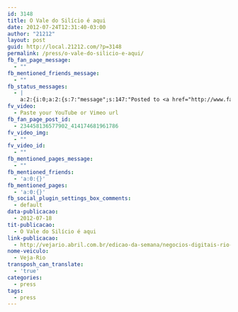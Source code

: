 ```yaml
---
id: 3148
title: O Vale do Silício é aqui
date: 2012-07-24T12:31:40-03:00
author: "21212"
layout: post
guid: http://local.21212.com/?p=3148
permalink: /press/o-vale-do-silicio-e-aqui/
fb_fan_page_message:
  - ""
fb_mentioned_friends_message:
  - ""
fb_status_messages:
  - |
    a:2:{i:0;a:2:{s:7:"message";s:147:"Posted to <a href="http://www.facebook.com/234458136577902/posts/414174681961786" target="_blank">21212 Digital Accelerator's Facebook Timeline</a>";s:5:"error";s:0:"";}i:1;a:2:{s:7:"message";s:322:"Failed posting to your Facebook Timeline. Error: {"message":"Object at URL 'http://local.21212.com/press/o-vale-do-silicio-e-aqui/' of type 'article' is invalid because it specifies multiple 'og:url' values: http://local.21212.com/press/o-vale-do-silicio-e-aqui/, http://local.21212.com/press/o-vale-do-silicio-e-aqui/.","type":"Exception"}";s:5:"error";s:1:"1";}}
fv_video:
  - Paste your YouTube or Vimeo url
fb_fan_page_post_id:
  - 234458136577902_414174681961786
fv_video_img:
  - ""
fv_video_id:
  - ""
fb_mentioned_pages_message:
  - ""
fb_mentioned_friends:
  - 'a:0:{}'
fb_mentioned_pages:
  - 'a:0:{}'
fb_social_plugin_settings_box_comments:
  - default
data-publicacao:
  - 2012-07-18
tit-publicacao:
  - O Vale do Silício é aqui
link-publicacao:
  - http://vejario.abril.com.br/edicao-da-semana/negocios-digitais-rio-692739.shtml
nome-veiculo:
  - Veja-Rio
transposh_can_translate:
  - 'true'
categories:
  - press
tags:
  - press
---
```

